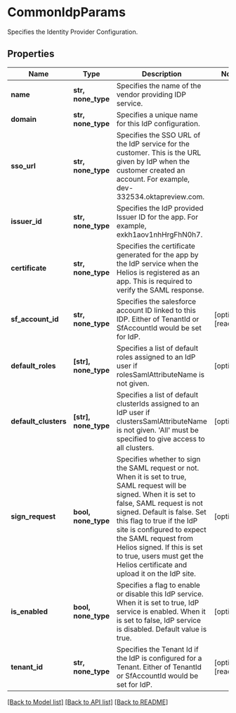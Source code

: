 # CommonIdpParams

Specifies the Identity Provider Configuration.

## Properties
Name | Type | Description | Notes
------------ | ------------- | ------------- | -------------
**name** | **str, none_type** | Specifies the name of the vendor providing IDP service. | 
**domain** | **str, none_type** | Specifies a unique name for this IdP configuration. | 
**sso_url** | **str, none_type** | Specifies the SSO URL of the IdP service for the customer. This is the URL given by IdP when the customer created an account. For example, dev-332534.oktapreview.com. | 
**issuer_id** | **str, none_type** | Specifies the IdP provided Issuer ID for the app. For example, exkh1aov1nhHrgFhN0h7. | 
**certificate** | **str, none_type** | Specifies the certificate generated for the app by the IdP service when the Helios is registered as an app. This is required to verify the SAML response. | 
**sf_account_id** | **str, none_type** | Specifies the salesforce account ID linked to this IDP. Either of TenantId or SfAccountId would be set for IdP. | [optional] [readonly] 
**default_roles** | **[str], none_type** | Specifies a list of default roles assigned to an IdP user if rolesSamlAttributeName is not given. | [optional] 
**default_clusters** | **[str], none_type** | Specifies a list of default clusterIds assigned to an IdP user if clustersSamlAttributeName is not given. &#39;All&#39; must be specified to give access to all clusters. | [optional] 
**sign_request** | **bool, none_type** | Specifies whether to sign the SAML request or not. When it is set to true, SAML request will be signed. When it is set to false, SAML request is not signed. Default is false. Set this flag to true if the IdP site is configured to expect the SAML request from Helios signed. If this is set to true, users must get the Helios certificate and upload it on the IdP site. | [optional] 
**is_enabled** | **bool, none_type** | Specifies a flag to enable or disable this IdP service. When it is set to true, IdP service is enabled. When it is set to false, IdP service is disabled. Default value is true. | [optional] 
**tenant_id** | **str, none_type** | Specifies the Tenant Id if the IdP is configured for a Tenant. Either of TenantId or SfAccountId would be set for IdP. | [optional] [readonly] 

[[Back to Model list]](../README.md#documentation-for-models) [[Back to API list]](../README.md#documentation-for-api-endpoints) [[Back to README]](../README.md)


